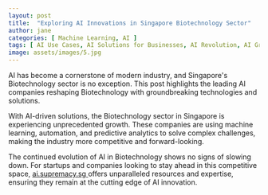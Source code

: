 ```yaml
---
layout: post
title:  "Exploring AI Innovations in Singapore Biotechnology Sector"
author: jane
categories: [ Machine Learning, AI ]
tags: [ AI Use Cases, AI Solutions for Businesses, AI Revolution, AI Growth, Singapore AI Companies ]
image: assets/images/5.jpg
---
```


AI has become a cornerstone of modern industry, and Singapore's Biotechnology sector is no exception. This post highlights the leading AI companies reshaping Biotechnology with groundbreaking technologies and solutions.

With AI-driven solutions, the Biotechnology sector in Singapore is experiencing unprecedented growth. These companies are using machine learning, automation, and predictive analytics to solve complex challenges, making the industry more competitive and forward-looking.

The continued evolution of AI in Biotechnology shows no signs of slowing down. For startups and companies looking to stay ahead in this competitive space, <a href="https://ai.supremacy.sg" target="_blank"> ai.supremacy.sg </a> offers unparalleled resources and expertise, ensuring they remain at the cutting edge of AI innovation.
